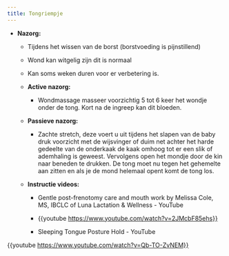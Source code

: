 ```yaml
---
title: Tongriempje
---
```


- **Nazorg:**
	 - Tijdens het wissen van de borst (borstvoeding is pijnstillend) 

	 - Wond kan witgelig zijn dit is normaal 

	 - Kan soms weken duren voor er verbetering is.

	 - **Active nazorg:**
		 - Wondmassage masseer voorzichtig 5 tot 6 keer het wondje onder de tong. Kort na de ingreep kan dit bloeden.

	 - **Passieve nazorg:**
		 - Zachte stretch, deze voert u uit tijdens het slapen van de baby druk voorzicht met de wijsvinger of duim net achter het harde gedeelte van de onderkaak de kaak  omhoog tot er een slik of ademhaling is geweest. Vervolgens open het mondje door de kin naar beneden te drukken. De tong moet nu tegen het gehemelte aan zitten en als je de mond helemaal opent komt de tong los.

	 - **Instructie videos:**
		 - Gentle post-frenotomy care and mouth work by Melissa Cole, MS, IBCLC of Luna Lactation & Wellness - YouTube



		 - {{youtube  https://www.youtube.com/watch?v=2JMcbF85ehs}}



		 - Sleeping Tongue Posture Hold - YouTube

{{youtube  https://www.youtube.com/watch?v=Qb-TO-ZvNEM}}


